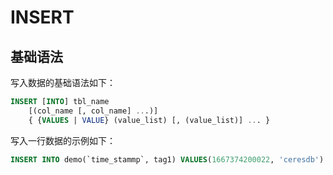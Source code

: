 # INSERT

## 基础语法

写入数据的基础语法如下：

```sql
INSERT [INTO] tbl_name
    [(col_name [, col_name] ...)]
    { {VALUES | VALUE} (value_list) [, (value_list)] ... }
```

写入一行数据的示例如下：

```sql
INSERT INTO demo(`time_stammp`, tag1) VALUES(1667374200022, 'ceresdb')
```
